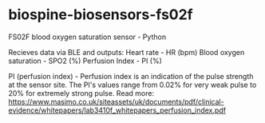 # biospine-biosensors-fs02f
FS02F blood oxygen saturation sensor - Python

Recieves data via BLE and outputs:
Heart rate - HR (bpm)
Blood oxygen saturation - SPO2 (%)
Perfusion Index - PI (%)

PI (perfusion index) - Perfusion index is an indication of the pulse strength at the sensor site. The PI's values range from 0.02% for very weak pulse to 20% for extremely strong pulse. 
Read more: https://www.masimo.co.uk/siteassets/uk/documents/pdf/clinical-evidence/whitepapers/lab3410f_whitepapers_perfusion_index.pdf
